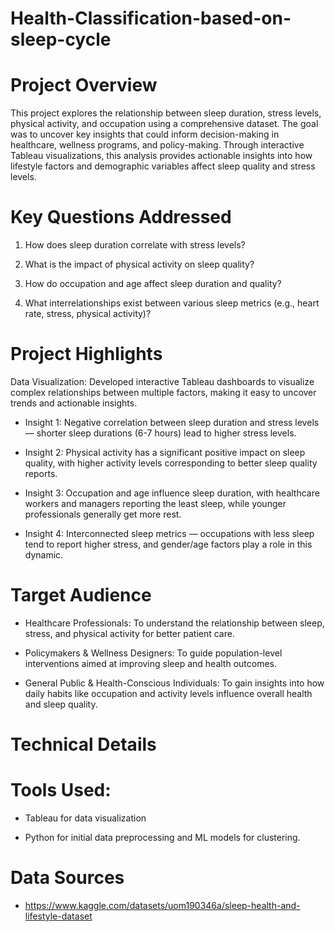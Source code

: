 # Health-Classification-based-on-sleep-cycle

# Project Overview
This project explores the relationship between sleep duration, stress levels, physical activity, and occupation using a comprehensive dataset. The goal was to uncover key insights that could inform decision-making in healthcare, wellness programs, and policy-making. Through interactive Tableau visualizations, this analysis provides actionable insights into how lifestyle factors and demographic variables affect sleep quality and stress levels.

# Key Questions Addressed
1) How does sleep duration correlate with stress levels?

2) What is the impact of physical activity on sleep quality?

3) How do occupation and age affect sleep duration and quality?

4) What interrelationships exist between various sleep metrics (e.g., heart rate, stress, physical activity)?

# Project Highlights
Data Visualization: Developed interactive Tableau dashboards to visualize complex relationships between multiple factors, making it easy to uncover trends and actionable insights.

- Insight 1: Negative correlation between sleep duration and stress levels — shorter sleep durations (6-7 hours) lead to higher stress levels.

- Insight 2: Physical activity has a significant positive impact on sleep quality, with higher activity levels corresponding to better sleep quality reports.

- Insight 3: Occupation and age influence sleep duration, with healthcare workers and managers reporting the least sleep, while younger professionals generally get more rest.

- Insight 4: Interconnected sleep metrics — occupations with less sleep tend to report higher stress, and gender/age factors play a role in this dynamic.

# Target Audience
- Healthcare Professionals: To understand the relationship between sleep, stress, and physical activity for better patient care.

- Policymakers & Wellness Designers: To guide population-level interventions aimed at improving sleep and health outcomes.

- General Public & Health-Conscious Individuals: To gain insights into how daily habits like occupation and activity levels influence overall health and sleep quality.

# Technical Details
# Tools Used:
- Tableau for data visualization

- Python for initial data preprocessing and ML models for clustering.

# Data Sources
- https://www.kaggle.com/datasets/uom190346a/sleep-health-and-lifestyle-dataset
